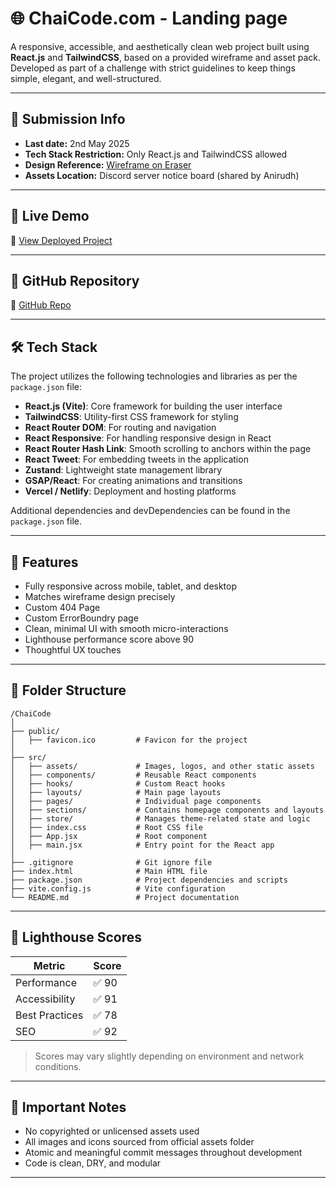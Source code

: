 # 🌐 ChaiCode.com - Landing page

A responsive, accessible, and aesthetically clean web project built using **React.js** and **TailwindCSS**, based on a provided wireframe and asset pack. Developed as part of a challenge with strict guidelines to keep things simple, elegant, and well-structured.

---

## 📅 Submission Info

- **Last date:** 2nd May 2025
- **Tech Stack Restriction:** Only React.js and TailwindCSS allowed
- **Design Reference:** [Wireframe on Eraser](https://app.eraser.io/workspace/OVKKJzx4PRQBL7rScVg8)
- **Assets Location:** Discord server notice board (shared by Anirudh)

---

## 🔗 Live Demo

🚀 [View Deployed Project](https://chaicode-website.vercel.app/)

---

## 📂 GitHub Repository

🔗 [GitHub Repo](https://github.com/Deepak-A-Poojary/chaicodeWebsite)

---

## 🛠️ Tech Stack

The project utilizes the following technologies and libraries as per the `package.json` file:

- **React.js (Vite)**: Core framework for building the user interface
- **TailwindCSS**: Utility-first CSS framework for styling
- **React Router DOM**: For routing and navigation
- **React Responsive**: For handling responsive design in React
- **React Router Hash Link**: Smooth scrolling to anchors within the page
- **React Tweet**: For embedding tweets in the application
- **Zustand**: Lightweight state management library
- **GSAP/React**: For creating animations and transitions
- **Vercel / Netlify**: Deployment and hosting platforms

Additional dependencies and devDependencies can be found in the `package.json` file.

---

## 🎨 Features

- Fully responsive across mobile, tablet, and desktop
- Matches wireframe design precisely
- Custom 404 Page
- Custom ErrorBoundry page
- Clean, minimal UI with smooth micro-interactions
- Lighthouse performance score above 90
- Thoughtful UX touches

---

## 📁 Folder Structure

```
/ChaiCode
│
├── public/
│   ├── favicon.ico         # Favicon for the project
│
├── src/
│   ├── assets/             # Images, logos, and other static assets
│   ├── components/         # Reusable React components
│   ├── hooks/              # Custom React hooks
│   ├── layouts/            # Main page layouts
│   ├── pages/              # Individual page components
│   ├── sections/           # Contains homepage components and layouts
│   ├── store/              # Manages theme-related state and logic
│   ├── index.css           # Root CSS file
│   ├── App.jsx             # Root component
│   ├── main.jsx            # Entry point for the React app
│
├── .gitignore              # Git ignore file
├── index.html              # Main HTML file
├── package.json            # Project dependencies and scripts
├── vite.config.js          # Vite configuration
└── README.md               # Project documentation
```

---

## 🧪 Lighthouse Scores

| Metric         | Score |
| -------------- | ----- |
| Performance    | ✅ 90 |
| Accessibility  | ✅ 91 |
| Best Practices | ✅ 78 |
| SEO            | ✅ 92 |

> Scores may vary slightly depending on environment and network conditions.

---

## 📌 Important Notes

- No copyrighted or unlicensed assets used
- All images and icons sourced from official assets folder
- Atomic and meaningful commit messages throughout development
- Code is clean, DRY, and modular

---
